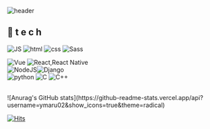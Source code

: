 <!--
**ymaru02/ymaru02** is a ✨ _special_ ✨ repository because its `README.md` (this file) appears on your GitHub profile.

Here are some ideas to get you started:

- 🔭 I’m currently working on ...
- 🌱 I’m currently learning ...
- 👯 I’m looking to collaborate on ...
- 🤔 I’m looking for help with ...
- 💬 Ask me about ...
- 📫 How to reach me: ...
- 😄 Pronouns: ...
- ⚡ Fun fact: ...
  -->

![header](https://capsule-render.vercel.app/api?type=waving&color=gradient&height=300&section=header&text=Donghee%20Yun🎨&fontSize=90)

## 💫 t e c h 

![JS](https://img.shields.io/badge/JavaScript-F7DF1E?style=flat-square&logo=JavaScript&logoColor=black) ![html](https://img.shields.io/badge/Html-E34F26?style=flat-square&logo=Html5&logoColor=white) ![css](https://img.shields.io/badge/CSS-1572B6?style=flat-square&logo=CSS3&logoColor=white) ![Sass](https://img.shields.io/badge/Sass-CC6699?style=flat-square&logo=Sass&logoColor=white)
<br>

![Vue](https://img.shields.io/badge/Vue.js-4FC08D?style=flat-square&logo=Vue.js&logoColor=white) ![React,React Native](https://img.shields.io/badge/React%20/%20ReactNative-61DAFB?style=flat-square&logo=React&logoColor=black) 
<br>
![NodeJS](https://img.shields.io/badge/Node.js-339933?style=flat-square&logo=Node.js&logoColor=white)![Django](https://img.shields.io/badge/Django-339933?style=flat-square&logo=Django&logoColor=#092E20)
<br>
![python](https://img.shields.io/badge/Python-3776AB?style=flat-square&logo=Python&logoColor=white) ![C](https://img.shields.io/badge/C-A8B9CC?style=flat-square&logo=C&logoColor=white) ![C++](https://img.shields.io/badge/C++-00599C?style=flat-square&logo=C++&logoColor=white)


<br>
![Anurag's GitHub stats](https://github-readme-stats.vercel.app/api?username=ymaru02&show_icons=true&theme=radical)

[![Hits](https://hits.seeyoufarm.com/api/count/incr/badge.svg?url=https%3A%2F%2Fgithub.com%2Fymaru02%2Fhit-counter&count_bg=%23999FFA&title_bg=%23E8B4B4&icon=&icon_color=%23DE7171&title=hits&edge_flat=false)](https://hits.seeyoufarm.com)
